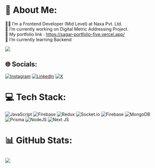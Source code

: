 # 💫 About Me:
👨‍💻 I’m a Frontend Developer (Mid Level) at Naxa Pvt. Ltd.<br> 🔭 I’m currently working on Digital Metric Addressing Project.<br>💼 My portfolio link : https://sagar-portfolio-five.vercel.app/<br>🌱 I’m currently learning Backend

[![](https://visitcount.itsvg.in/api?id=developer123sagar&icon=7&color=1)](https://visitcount.itsvg.in)

## 🌐 Socials:
[![Instagram](https://img.shields.io/badge/Instagram-%23E4405F.svg?logo=Instagram&logoColor=white)](https://www.instagram.com/saggu.thakuri/) [![LinkedIn](https://img.shields.io/badge/LinkedIn-%230077B5.svg?logo=linkedin&logoColor=white)](https://www.linkedin.com/in/sagar-chand/) [![X](https://img.shields.io/badge/X-black.svg?logo=X&logoColor=white)](https://x.com/sagarch26110006) 

# 💻 Tech Stack:
![JavaScript](https://img.shields.io/badge/javascript-%23323330.svg?style=for-the-badge&logo=javascript&logoColor=%23F7DF1E) ![Firebase](https://img.shields.io/badge/firebase-%23039BE5.svg?style=for-the-badge&logo=firebase) ![Redux](https://img.shields.io/badge/redux-%23593d88.svg?style=for-the-badge&logo=redux&logoColor=white) ![Socket.io](https://img.shields.io/badge/Socket.io-black?style=for-the-badge&logo=socket.io&badgeColor=010101) ![Firebase](https://img.shields.io/badge/firebase-a08021?style=for-the-badge&logo=firebase&logoColor=ffcd34) ![MongoDB](https://img.shields.io/badge/MongoDB-%234ea94b.svg?style=for-the-badge&logo=mongodb&logoColor=white) ![Prisma](https://img.shields.io/badge/Prisma-3982CE?style=for-the-badge&logo=Prisma&logoColor=white) ![NodeJS](https://img.shields.io/badge/node.js-6DA55F?style=for-the-badge&logo=node.js&logoColor=white) ![Next JS](https://img.shields.io/badge/Next-black?style=for-the-badge&logo=next.js&logoColor=white)
# 📊 GitHub Stats:
![](https://github-readme-streak-stats.herokuapp.com/?user=developer123sagar&theme=blue-green&hide_border=false)<br/>
---
